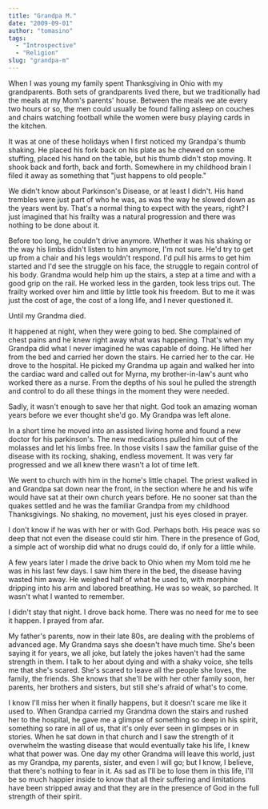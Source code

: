 ```yaml
---
title: "Grandpa M."
date: "2009-09-01"
author: "tomasino"
tags:
  - "Introspective"
  - "Religion"
slug: "grandpa-m"
---
```


When I was young my family spent Thanksgiving in Ohio with my
grandparents. Both sets of grandparents lived there, but we
traditionally had the meals at my Mom's parents' house. Between the
meals we ate every two hours or so, the men could usually be found
falling asleep on couches and chairs watching football while the women
were busy playing cards in the kitchen.

It was at one of these holidays when I first noticed my Grandpa's thumb
shaking. He placed his fork back on his plate as he chewed on some
stuffing, placed his hand on the table, but his thumb didn't stop
moving. It shook back and forth, back and forth. Somewhere in my
childhood brain I filed it away as something that "just happens to old
people."

We didn't know about Parkinson's Disease, or at least I didn't. His hand
trembles were just part of who he was, as was the way he slowed down as
the years went by. That's a normal thing to expect with the years,
right? I just imagined that his frailty was a natural progression and
there was nothing to be done about it.

Before too long, he couldn't drive anymore. Whether it was his shaking
or the way his limbs didn't listen to him anymore, I'm not sure. He'd
try to get up from a chair and his legs wouldn't respond. I'd pull his
arms to get him started and I'd see the struggle on his face, the
struggle to regain control of his body. Grandma would help him up the
stairs, a step at a time and with a good grip on the rail. He worked
less in the garden, took less trips out. The frailty worked over him and
little by little took his freedom. But to me it was just the cost of
age, the cost of a long life, and I never questioned it.

Until my Grandma died.

It happened at night, when they were going to bed. She complained of
chest pains and he knew right away what was happening. That's when my
Grandpa did what I never imagined he was capable of doing. He lifted her
from the bed and carried her down the stairs. He carried her to the car.
He drove to the hospital. He picked my Grandma up again and walked her
into the cardiac ward and called out for Myrna, my brother-in-law's aunt
who worked there as a nurse. From the depths of his soul he pulled the
strength and control to do all these things in the moment they were
needed.

Sadly, it wasn't enough to save her that night. God took an amazing
woman years before we ever thought she'd go. My Grandpa was left alone.

In a short time he moved into an assisted living home and found a new
doctor for his parkinson's. The new medications pulled him out of the
molasses and let his limbs free. In those visits I saw the familiar
guise of the disease with its rocking, shaking, endless movement. It was
very far progressed and we all knew there wasn't a lot of time left.

We went to church with him in the home's little chapel. The priest
walked in and Grandpa sat down near the front, in the section where he
and his wife would have sat at their own church years before. He no
sooner sat than the quakes settled and he was the familiar Grandpa from
my childhood Thanksgivings. No shaking, no movement, just his eyes
closed in prayer.

I don't know if he was with her or with God. Perhaps both. His peace was
so deep that not even the disease could stir him. There in the presence
of God, a simple act of worship did what no drugs could do, if only for
a little while.

A few years later I made the drive back to Ohio when my Mom told me he
was in his last few days. I saw him there in the bed, the disease having
wasted him away. He weighed half of what he used to, with morphine
dripping into his arm and labored breathing. He was so weak, so parched.
It wasn't what I wanted to remember.

I didn't stay that night. I drove back home. There was no need for me to
see it happen. I prayed from afar.

My father's parents, now in their late 80s, are dealing with the
problems of advanced age. My Grandma says she doesn't have much time.
She's been saying it for years, we all joke, but lately the jokes
haven't had the same strength in them. I talk to her about dying and
with a shaky voice, she tells me that she's scared. She's scared to
leave all the people she loves, the family, the friends. She knows that
she'll be with her other family soon, her parents, her brothers and
sisters, but still she's afraid of what's to come.

I know I'll miss her when it finally happens, but it doesn't scare me
like it used to. When Grandpa carried my Grandma down the stairs and
rushed her to the hospital, he gave me a glimpse of something so deep in
his spirit, something so rare in all of us, that it's only ever seen in
glimpses or in stories. When he sat down in that church and I saw the
strength of it overwhelm the wasting disease that would eventually take
his life, I knew what that power was. One day my other Grandma will
leave this world, just as my Grandpa, my parents, sister, and even I
will go; but I know, I believe, that there's nothing to fear in it. As
sad as I'll be to lose them in this life, I'll be so much happier inside
to know that all their suffering and limitations have been stripped away
and that they are in the presence of God in the full strength of their
spirit.
